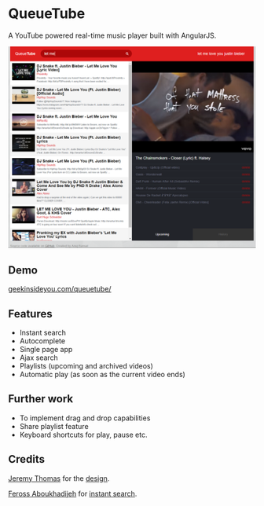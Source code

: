QueueTube
========

A YouTube powered real-time music player built with AngularJS.

[![QueueTube screenshot](screen.png)](http://geekinsideyou.com/queuetube/)

## Demo

[geekinsideyou.com/queuetube/](http://geekinsideyou.com/queuetube/)

## Features

* Instant search
* Autocomplete
* Single page app
* Ajax search
* Playlists (upcoming and archived videos)
* Automatic play (as soon as the current video ends)

## Further work

* To implement drag and drop capabilities
* Share playlist feature
* Keyboard shortcuts for play, pause etc.

## Credits

[Jeremy Thomas](https://github.com/jgthms) for the [design](https://github.com/jgthms/juketube).

[Feross Aboukhadijeh](https://github.com/feross) for [instant search](https://github.com/feross/youtube-instant).
